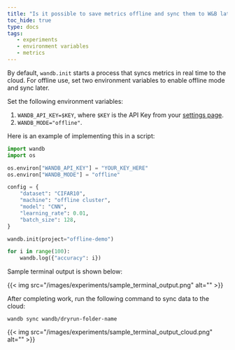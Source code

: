 ```yaml
---
title: "Is it possible to save metrics offline and sync them to W&B later?"
toc_hide: true
type: docs
tags:
   - experiments
   - environment variables
   - metrics
---
```

By default, `wandb.init` starts a process that syncs metrics in real time to the cloud. For offline use, set two environment variables to enable offline mode and sync later.

Set the following environment variables:

1. `WANDB_API_KEY=$KEY`, where `$KEY` is the API Key from your [settings page](https://app.wandb.ai/settings).
2. `WANDB_MODE="offline"`.

Here is an example of implementing this in a script:

```python
import wandb
import os

os.environ["WANDB_API_KEY"] = "YOUR_KEY_HERE"
os.environ["WANDB_MODE"] = "offline"

config = {
    "dataset": "CIFAR10",
    "machine": "offline cluster",
    "model": "CNN",
    "learning_rate": 0.01,
    "batch_size": 128,
}

wandb.init(project="offline-demo")

for i in range(100):
    wandb.log({"accuracy": i})
```

Sample terminal output is shown below:

{{< img src="/images/experiments/sample_terminal_output.png" alt="" >}}

After completing work, run the following command to sync data to the cloud:

```shell
wandb sync wandb/dryrun-folder-name
```

{{< img src="/images/experiments/sample_terminal_output_cloud.png" alt="" >}}